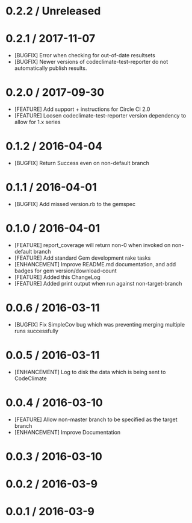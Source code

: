 # 0.2.2 / Unreleased

# 0.2.1 / 2017-11-07

* [BUGFIX] Error when checking for out-of-date resultsets
* [BUGFIX] Newer versions of codeclimate-test-reporter do not automatically
publish results.

# 0.2.0 / 2017-09-30

* [FEATURE] Add support + instructions for Circle CI 2.0
* [FEATURE] Loosen codeclimate-test-reporter version dependency to allow for 1.x series

# 0.1.2 / 2016-04-04

* [BUGFIX] Return Success even on non-default branch

# 0.1.1 / 2016-04-01

* [BUGFIX] Add missed version.rb to the gemspec

# 0.1.0 / 2016-04-01

* [FEATURE] report_coverage will return non-0 when invoked on non-default branch
* [FEATURE] Add standard Gem development rake tasks
* [ENHANCEMENT] Improve README.md documentation, and add badges for gem version/download-count
* [FEATURE] Added this ChangeLog
* [FEATURE] Added print output when run against non-target-branch

# 0.0.6 / 2016-03-11

* [BUGFIX] Fix SimpleCov bug which was preventing merging multiple runs successfully

# 0.0.5 / 2016-03-11

* [ENHANCEMENT] Log to disk the data which is being sent to CodeClimate

# 0.0.4 / 2016-03-10

* [FEATURE] Allow non-master branch to be specified as the target branch
* [ENHANCEMENT] Improve Documentation

# 0.0.3 / 2016-03-10

# 0.0.2 / 2016-03-9

# 0.0.1 / 2016-03-9
